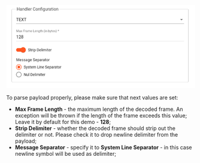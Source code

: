 ![image](/images/user-guide/integrations/tcp/tcp-handler-configuration-text.png)

To parse payload properly, please make sure that next values are set:
- **Max Frame Length** - the maximum length of the decoded frame. An exception will be thrown if the length of the frame exceeds this value; Leave it by default for this demo - **128**; 
- **Strip Delimiter** - whether the decoded frame should strip out the delimiter or not. Please check it to drop newline delimiter from the payload;
- **Message Separator** - specify it to **System Line Separator** - in this case newline symbol will be used as delimiter;
